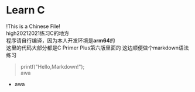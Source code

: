 # Learn C
!This is a Chinese File!  
high20212021练习C的地方  
程序请自行编译，因为本人开发环境是**arm64**的  
这里的代码大部分都是C Primer Plus第六版里面的
这边顺便做个markdown语法练习  
> printf("Hello,Markdown!");  
> awa  
- awa  

